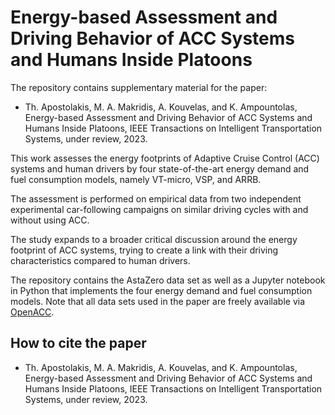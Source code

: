 # Energy-based Assessment and Driving Behavior of ACC Systems and Humans Inside Platoons

The repository contains supplementary material for the paper:
- Th. Apostolakis, M. A. Makridis, A. Kouvelas, and K. Ampountolas, Energy-based Assessment and Driving Behavior of ACC Systems and Humans Inside Platoons, IEEE Transactions on Intelligent Transportation Systems, under review, 2023.

This work assesses the energy footprints of Adaptive Cruise Control (ACC) systems and human drivers by four state-of-the-art energy demand and fuel consumption models, namely VT-micro, VSP, and ARRB. 

The assessment is performed on empirical data from two independent experimental car-following campaigns on similar driving cycles with and without using ACC. 

The study expands to a broader critical discussion around the energy footprint of ACC systems, trying to create a link with their driving characteristics compared to human drivers. 

The repository contains the AstaZero data set as well as a Jupyter notebook in Python that implements the four energy demand and fuel consumption models. Note that all data sets used in the paper are freely available via [OpenACC](http://data.europa.eu/89h/9702c950-c80f-4d2f-982f-44d06ea0009f).

## How to cite the paper
- Th. Apostolakis, M. A. Makridis, A. Kouvelas, and K. Ampountolas, Energy-based Assessment and Driving Behavior of ACC Systems and Humans Inside Platoons, IEEE Transactions on Intelligent Transportation Systems, under review, 2023. 
